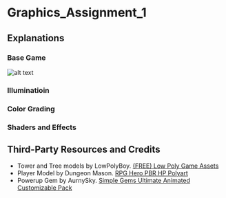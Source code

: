 # Graphics_Assignment_1
 
## Explanations
### Base Game
![alt text](https://github.com/JL-40/Graphics_Assignment_1/blob/[branch]/image.jpg?raw=true)

### Illuminatioin

### Color Grading

### Shaders and Effects

## Third-Party Resources and Credits
- Tower and Tree models by LowPolyBoy. [(FREE) Low Poly Game Assets](https://sketchfab.com/3d-models/free-low-poly-game-assets-bbbfbeccfc9047b8b3f15b1c90061cdf)
- Player Model by Dungeon Mason. [RPG Hero PBR HP Polyart](https://assetstore.unity.com/packages/3d/characters/humanoids/fantasy/rpg-hero-pbr-hp-polyart-121480)
- Powerup Gem by AurnySky. [Simple Gems Ultimate Animated Customizable Pack](https://assetstore.unity.com/packages/3d/props/simple-gems-ultimate-animated-customizable-pack-73764)